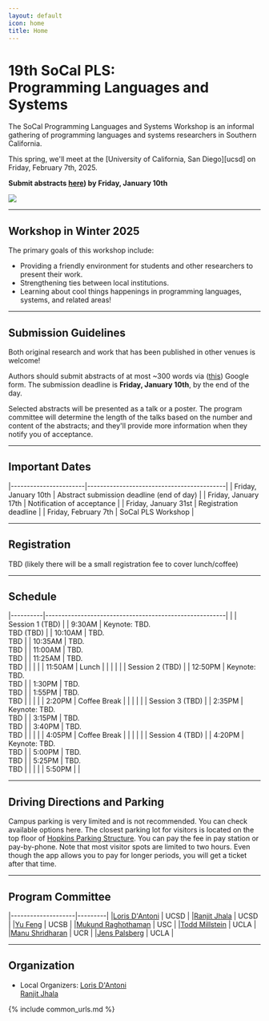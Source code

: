 ```yaml
---
layout: default
icon: home
title: Home
---
```


# 19th SoCal PLS: <br> Programming Languages and Systems

The SoCal Programming Languages and Systems Workshop is an informal gathering of
programming languages and systems researchers in Southern California.

This spring, we'll meet at the [University of California, San Diego][ucsd] on
Friday, February 7th, 2025.

**Submit abstracts [here](https://docs.google.com/forms/d/e/1FAIpQLSf2X31DYMV4r3mbJvN0dsblQHaJ_ljmBfgc8zFcVxRX2XX1bg/viewform?pli=1)) by Friday, January 10th**

<img src="https://www.everydaycalifornia.com/cdn/shop/articles/unnamed_be0d7cf0-c8fc-4196-b3f3-2f8cc523de71.jpg?v=1664907751&width=1400">

---

## Workshop in Winter 2025

The primary goals of this workshop include:

* Providing a friendly environment for students and other researchers to present
  their work.
* Strengthening ties between local institutions.
* Learning about cool things happenings in programming languages, systems, and related areas!

---

## Submission Guidelines

Both original research and work that has been published in other venues is welcome!

Authors should submit abstracts of at most ~300 words via ([this](https://docs.google.com/forms/d/e/1FAIpQLSf2X31DYMV4r3mbJvN0dsblQHaJ_ljmBfgc8zFcVxRX2XX1bg/viewform?pli=1)) Google form. The submission deadline is **Friday, January 10th**, by the end of the day.

Selected abstracts will be presented as a talk or a poster. The program
committee will determine the length of the talks based on the number and content
of the abstracts; and they'll provide more information when they notify you of
acceptance.

---

## Important Dates

|-----------------------|-------------------------------------------|
| Friday, January 10th  | Abstract submission deadline (end of day) |
| Friday, January 17th  | Notification of acceptance                |
| Friday, January 31st  | Registration deadline                     |
| Friday, February 7th  | SoCal PLS Workshop                        |

---

## Registration

TBD (likely there will be a small registration fee to cover lunch/coffee)

---


## Schedule

|----------|--------------------------------------------------------|
|          | Session 1 (TBD)               |
| 9:30AM   | Keynote: TBD. <br> TBD (TBD) |
| 10:10AM  | TBD. <br> TBD  |
| 10:35AM    | TBD. <br> TBD |
| 11:00AM   | TBD. <br> TBD |
| 11:25AM | TBD. <br> TBD |
|          |                                                        |
| 11:50AM  | Lunch                                                  |
|          |                                                        |
|          | Session 2 (TBD)                                   |
| 12:50PM  | Keynote: TBD. <br> TBD  |
| 1:30PM   | TBD. <br> TBD  |
| 1:55PM   | TBD. <br> TBD  |
|          |                                                        |
| 2:20PM   | Coffee Break                                           |
|          |                                                        |
|          | Session 3 (TBD)                              |
| 2:35PM   | Keynote: TBD. <br> TBD  |
| 3:15PM   | TBD. <br> TBD  |
| 3:40PM   | TBD. <br> TBD  |
|          |                                                        |
| 4:05PM   | Coffee Break                                           |
|          |                                                        |
|          | Session 4 (TBD)                              |
| 4:20PM   | Keynote: TBD. <br> TBD  |
| 5:00PM   | TBD. <br> TBD  |
| 5:25PM   | TBD. <br> TBD  |
|          |                                                        |
| 5:50PM   |                                            |


---

## Driving Directions and Parking

Campus parking is very limited and is not recommended. You can check available options here. The closest parking lot for visitors is located on the top floor of [Hopkins Parking Structure](https://www.google.com/maps/place/Hopkins+Parking/@32.8837791,-117.2419775,17z/data=!3m1!4b1!4m6!3m5!1s0x80dc06c1e6156103:0xc6690b999c002d97!8m2!3d32.8837791!4d-117.2394026!16s%2Fg%2F1jky0r__3?entry=tts). You can pay the fee in pay station or pay-by-phone. Note that most visitor spots are limited to two hours. Even though the app allows you to pay for longer periods, you will get a ticket after that time.



---

## Program Committee

|--------------------|---------|
|[Loris D'Antoni](https://cseweb.ucsd.edu/~ldantoni/)               | UCSD     |
|[Ranjit Jhala](https://ranjitjhala.github.io/) | UCSD  |
|[Yu Feng](https://fredfeng.github.io/) | UCSB  |
|[Mukund Raghothaman](https://r-mukund.github.io/) | USC |
|[Todd Millstein](http://web.cs.ucla.edu/~todd/) | UCLA  |
|[Manu Shridharan](https://manu.sridharan.net/) | UCR  |
|[Jens Palsberg](https://web.cs.ucla.edu/~palsberg/) | UCLA  |

---


## Organization

<!--* Mailing List: socal@lists.ucla.edu
  [(subscribe)](http://lists.ucla.edu/cgi-bin/mailman/listinfo/socal)
  -->  
* Local Organizers:
  [Loris D'Antoni](https://cseweb.ucsd.edu/~ldantoni/)  
[Ranjit Jhala](https://ranjitjhala.github.io/)  

{% include common_urls.md %}
